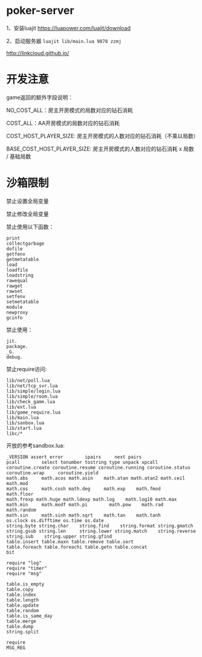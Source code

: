 # poker-server

1、安装luajit
https://luapower.com/luajit/download

2、启动服务器
`luajit lib/main.lua 9878 zzmj`


http://linkcloud.github.io/


# 开发注意

game返回的额外字段说明：

NO_COST_ALL：房主开房模式的局数对应的钻石消耗

COST_ALL：AA开房模式的局数对应的钻石消耗

COST_HOST_PLAYER_SIZE: 房主开房模式的人数对应的钻石消耗（不乘以局数）

BASE_COST_HOST_PLAYER_SIZE: 房主开房模式的人数对应的钻石消耗 x 局数 / 基础局数

# 沙箱限制
禁止设置全局变量

禁止修改全局变量

禁止使用以下函数：
```
print
collectgarbage 
dofile 
getfenv 
getmetatable 
load 
loadfile 
loadstring 
rawequal 
rawget 
rawset 
setfenv 
setmetatable 
module 
newproxy 
gcinfo 
```

禁止使用：
```
jit.
package.
_G.
debug.
```

禁止require访问:
```
lib/net/poll.lua
lib/net/tcp_svr.lua
lib/simple/login.lua
lib/simple/room.lua
lib/check_game.lua
lib/ext.lua
lib/game_require.lua
lib/main.lua
lib/sanbox.lua
lib/start.lua
libc/*
```

开放的参考sandbox.lua:
```
_VERSION assert error        ipairs     next pairs
pcall        select tonumber tostring type unpack xpcall
coroutine.create coroutine.resume coroutine.running coroutine.status
coroutine.wrap     coroutine.yield
math.abs     math.acos math.asin    math.atan math.atan2 math.ceil math.mod
math.cos     math.cosh math.deg     math.exp    math.fmod    math.floor
math.frexp math.huge math.ldexp math.log    math.log10 math.max
math.min     math.modf math.pi        math.pow    math.rad     math.random
math.sin     math.sinh math.sqrt    math.tan    math.tanh
os.clock os.difftime os.time os.date
string.byte string.char    string.find    string.format string.gmatch
string.gsub string.len     string.lower string.match    string.reverse
string.sub    string.upper string.gfind
table.insert table.maxn table.remove table.sort
table.foreach table.foreachi table.getn table.concat
bit

require "log"
require "timer"
require "msg"

table.is_empty
table.copy
table.index
table.length
table.update
table.random
table.is_same_day
table.merge
table.dump
string.split

require
MSG_REG

```
